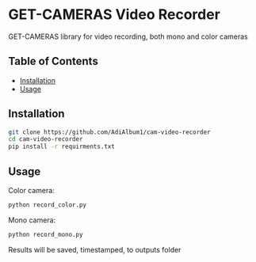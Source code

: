 # GET-CAMERAS Video Recorder

GET-CAMERAS library for video recording, both mono and color cameras

## Table of Contents

- [Installation](#installation)
- [Usage](#usage)

## Installation

```sh
git clone https://github.com/AdiAlbum1/cam-video-recorder
cd cam-video-recorder
pip install -r requirments.txt
```

## Usage

Color camera:
```sh
python record_color.py
```

Mono camera:
```sh
python record_mono.py
```

Results will be saved, timestamped, to outputs folder